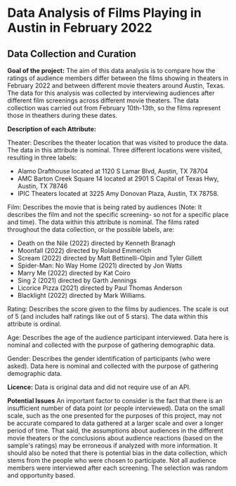 # Data Analysis of Films Playing in Austin in February 2022

## Data Collection and Curation 
**Goal of the project:**
The aim of this data analysis is to compare how the ratings of audience members differ between the films showing in theaters in February 2022 and between different movie theaters around Austin, Texas. The data for this analysis was collected by interviewing audiences after different film screenings across different movie theaters. The data collection was carried out from February 10th-13th, so the films represent those in theathers during these dates. 

**Description of each Attribute:**

Theater: Describes the theater location that was visited to produce the data. The data in this attribute is nominal. Three different locations were visited, resulting in three labels:

-  Alamo Drafthouse located at 1120 S Lamar Blvd, Austin, TX 78704
-  AMC Barton Creek Square 14 located at 2901 S Capital of Texas Hwy, Austin, TX 78746
-  IPIC Theaters located at 3225 Amy Donovan Plaza, Austin, TX 78758.

Film: Describes the movie that is being rated by audiences (Note: It describes the film and not the specific screening- so not for a specific place and time). The data within this attribute is nominal. The films rated throughout the data collection, or the possible labels, are:

-  Death on the Nile (2022) directed by Kenneth Branagh
-  Moonfall (2022) directed by Roland Emmerich
-  Scream (2022) directed by Matt Bettinelli-Olpin and Tyler Gillett
-  Spider-Man: No Way Home (2021) directed by Jon Watts
-  Marry Me (2022) directed by Kat Coiro
-  Sing 2 (2021) directed by Garth Jennings
-  Licorice Pizza (2021) directed by Paul Thomas Anderson
-  Blacklight (2022) directed by Mark Williams.

Rating: Describes the score given to the films by audiences. The scale is out of 5 (and includes half ratings like out of 5 stars). The data within this attribute is ordinal. 

Age: Describes the age of the audience participant interviewed. Data here is nominal and collected with the purpose of gathering demographic data.

Gender: Describes the gender identification of participants (who were asked). Data here is nominal and collected with the purpose of gathering demographic data.

**Licence:**
Data is original data and did not require use of an API. 

**Potential Issues**
An important factor to consider is the fact that there is an insufficient number of data point (or people interviewed). Data on the small scale, such as the one presented for the purposes of this project, may not be accurate compared to data gathered at a larger scale and over a longer period of time. That said, the assumptions about audiences in the different movie theaters or the conclusions about audience reactions (based on the sample's ratings) may be erroneous if analyzed with more information. 
It should also be noted that there is potential bias in the data collection, which stems from the people who were chosen to participate. Not all audience members were interviewed after each screening. The selection was random and opportunity based. 
